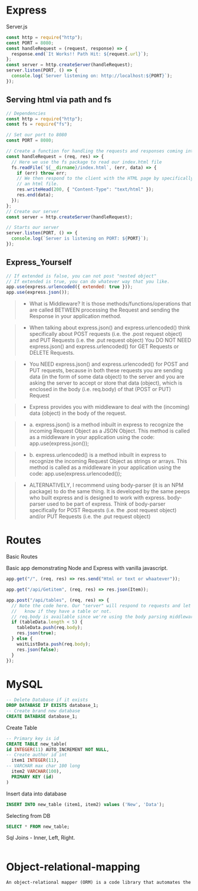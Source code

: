 # Express

Server.js

```javascript
const http = require("http");
const PORT = 8080;
const handleRequest = (request, response) => {
  response.end(`It Works!! Path Hit: ${request.url}`);
};
const server = http.createServer(handleRequest);
server.listen(PORT, () => {
  console.log(`Server listening on: http://localhost:${PORT}`);
});
```

## Serving html via path and fs

```javascript
// Dependencies
const http = require("http");
const fs = require("fs");

// Set our port to 8080
const PORT = 8080;

// Create a function for handling the requests and responses coming into our server
const handleRequest = (req, res) => {
  // Here we use the fs package to read our index.html file
  fs.readFile(`${__dirname}/index.html`, (err, data) => {
    if (err) throw err;
    // We then respond to the client with the HTML page by specifically telling the browser that we are delivering
    // an html file.
    res.writeHead(200, { "Content-Type": "text/html" });
    res.end(data);
  });
};
// Create our server
const server = http.createServer(handleRequest);

// Starts our server
server.listen(PORT, () => {
  console.log(`Server is listening on PORT: ${PORT}`);
});
```

## Express_Yourself

```javascript
// If extended is false, you can not post "nested object"
// If extended is true, you can do whatever way that you like.
app.use(express.urlencoded({ extended: true }));
app.use(express.json());
```

> - What is Middleware? It is those methods/functions/operations that are called BETWEEN processing the Request and sending the Response in your application method.

> - When talking about express.json() and express.urlencoded() think specifically about POST requests (i.e. the .post request object) and PUT Requests (i.e. the .put request object)
>   You DO NOT NEED express.json() and express.urlencoded() for GET Requests or DELETE Requests.

> - You NEED express.json() and express.urlencoded() for POST and PUT requests, because in both these requests you are sending data (in the form of some data object) to the server and you are asking the server to accept or store that data (object), which is enclosed in the body (i.e. req.body) of that (POST or PUT) Request

> - Express provides you with middleware to deal with the (incoming) data (object) in the body of the request.

> - a. express.json() is a method inbuilt in express to recognize the incoming Request Object as a JSON Object. This method is called as a middleware in your application using the code: app.use(express.json());

> - b. express.urlencoded() is a method inbuilt in express to recognize the incoming Request Object as strings or arrays. This method is called as a middleware in your application using the code: app.use(express.urlencoded());

> - ALTERNATIVELY, I recommend using body-parser (it is an NPM package) to do the same thing. It is developed by the same peeps who built express and is designed to work with express. body-parser used to be part of express. Think of body-parser specifically for POST Requests (i.e. the .post request object) and/or PUT Requests (i.e. the .put request object)

# Routes

Basic Routes

Basic app demonstrating Node and Express with vanilla javascript.

```javascript
app.get("/", (req, res) => res.send("Html or text or whaatever"));

app.get("/api/Getitem", (req, res) => res.json(Item));

app.post("/api/tables", (req, res) => {
  // Note the code here. Our "server" will respond to requests and let users
  //   know if they have a table or not.
  // req.body is available since we're using the body parsing middleware
  if (tableData.length < 5) {
    tableData.push(req.body);
    res.json(true);
  } else {
    waitListData.push(req.body);
    res.json(false);
  }
});
```

# MySQL

```sql
-- Delete Database if it exists
DROP DATABASE IF EXISTS database_1;
-- Create brand new database
CREATE DATABASE database_1;
```

Create Table

```sql
-- Primary key is id
CREATE TABLE new_table(
id INTEGER(11) AUTO_INCREMENT NOT NULL,
-- Create author id int
  item1 INTEGER(11),
-- VARCHAR max char 100 long
  item2 VARCHAR(100),
  PRIMARY KEY (id)
)
```

Insert data into database

```sql
INSERT INTO new_table (item1, item2) values ('New', 'Data');
```

Selecting from DB

```sql
SELECT * FROM new_table;
```

Sql Joins - Inner, Left, Right.

```sql

```

# Object-relational-mapping

```md
An object-relational mapper (ORM) is a code library that automates the transfer of data stored in relational database tables into objects that are more commonly used in application code.
```
